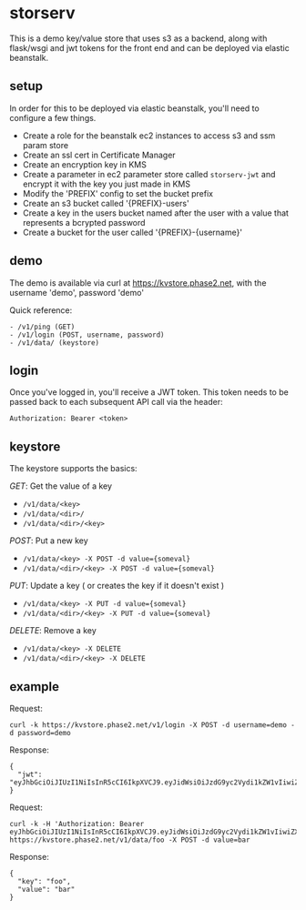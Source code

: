 # storserv

This is a demo key/value store that uses s3 as a backend, along with flask/wsgi and jwt tokens for the front end and can be deployed via elastic beanstalk.

## setup

In order for this to be deployed via elastic beanstalk, you'll need to configure a few things.

- Create a role for the beanstalk ec2 instances to access s3 and ssm param store
- Create an ssl cert in Certificate Manager
- Create an encryption key in KMS
- Create a parameter in ec2 parameter store called `storserv-jwt` and encrypt it with the key you just made in KMS
- Modify the 'PREFIX' config to set the bucket prefix
- Create an s3 bucket called '{PREFIX}-users'
- Create a key in the users bucket named after the user with a value that represents a bcrypted password
- Create a bucket for the user called '{PREFIX}-{username}'

## demo

The demo is available via curl at https://kvstore.phase2.net, with the username 'demo', password 'demo'

Quick reference:

    - /v1/ping (GET)
    - /v1/login (POST, username, password)
    - /v1/data/ (keystore)

## login

Once you've logged in, you'll receive a JWT token.  This token needs to be passed back to each subsequent API call via the header:

```
Authorization: Bearer <token>
```

## keystore

The keystore supports the basics:

*GET*: Get the value of a key

- `/v1/data/<key>`
- `/v1/data/<dir>/`
- `/v1/data/<dir>/<key>`

*POST*: Put a new key

- `/v1/data/<key> -X POST -d value={someval}`
- `/v1/data/<dir>/<key> -X POST -d value={someval}`

*PUT*: Update a key ( or creates the key if it doesn't exist )

- `/v1/data/<key> -X PUT -d value={someval}`
- `/v1/data/<dir>/<key> -X PUT -d value={someval}`

*DELETE*: Remove a key

- `/v1/data/<key> -X DELETE`
- `/v1/data/<dir>/<key> -X DELETE`

## example

Request:
```
curl -k https://kvstore.phase2.net/v1/login -X POST -d username=demo -d password=demo
```

Response:
```
{
  "jwt": "eyJhbGciOiJIUzI1NiIsInR5cCI6IkpXVCJ9.eyJidWsiOiJzdG9yc2Vydi1kZW1vIiwiZXhwIjoxNDk0MTgxMDUzLjE1NjAxM30.Ow4IdDucwA1dEwo0SGpgWn58r9_rhhoJPDlSkH7CRT4"
}
```

Request:
```
curl -k -H 'Authorization: Bearer eyJhbGciOiJIUzI1NiIsInR5cCI6IkpXVCJ9.eyJidWsiOiJzdG9yc2Vydi1kZW1vIiwiZXhwIjoxNDk0MTgxMDUzLjE1NjAxM30.Ow4IdDucwA1dEwo0SGpgWn58r9_rhhoJPDlSkH7CRT4' https://kvstore.phase2.net/v1/data/foo -X POST -d value=bar
```

Response:
```
{
  "key": "foo",
  "value": "bar"
}
```
